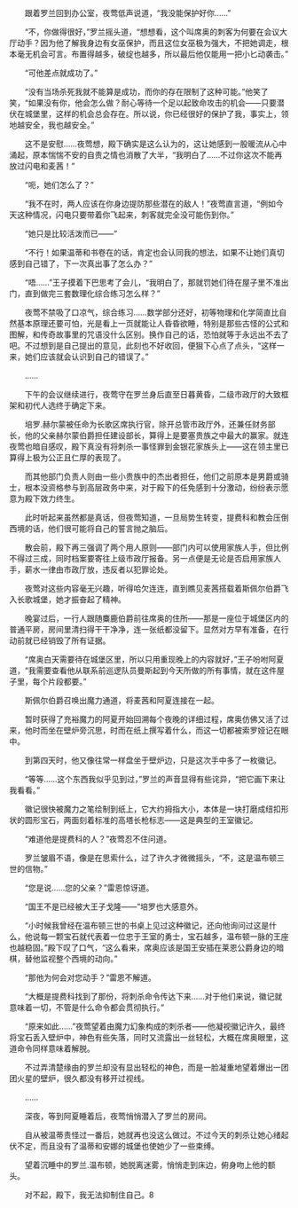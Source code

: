 　　跟着罗兰回到办公室，夜莺低声说道，“我没能保护好你……”

　　“不，你做得很好，”罗兰摇头道，“想想看，这个叫席奥的刺客为何要在会议大厅动手？因为他了解我身边有女巫保护，而且这位女巫极为强大，不把她调走，根本毫无机会可言。布置得越多，破绽也越多，所以最后他仅能用一把小匕动袭击。”

　　“可他差点就成功了。”

　　“没有当场杀死我就不能算是成功，而你的存在限制了这种可能。”他笑了笑，“如果没有你，他会怎么做？耐心等待一个足以起致命攻击的机会——只要潜伏在城堡里，这样的机会总会存在。所以说，你已经很好的保护了我，事实上，领地越安全，我也越安全。”

　　这不是安慰……夜莺想，殿下确实是这么认为的，这让她感到一股暖流从心中涌起，原本惴惴不安的自责之情也消散了大半，“我明白了……不过你这次不能再放过闪电和麦茜！”

　　“呃，她们怎么了？”

　　“我不在时，两人应该在你身边提防那些潜在的敌人！”夜莺直言道，“例如今天这种情况，闪电只要带着你飞起来，刺客就完全没可能伤到你。”

　　“她只是比较活泼而已——”

　　“不行！如果温蒂和书卷在的话，肯定也会认同我的想法，如果不让她们真切感到自己错了，下一次真出事了怎么办？”

　　“唔……”王子摸着下巴思考了会儿，“我明白了，那就罚她们待在屋子里不准出门，直到做完三套数理化综合练习怎么样？”

　　夜莺不禁吸了口凉气，综合练习……数学部分还好，初等物理和化学简直比自然基本原理还要可怕，光是看上一页就能让人昏昏欲睡，特别是那些古怪的公式和图解，和传奇故事里的咒语没什么区别。换作自己的话，恐怕就等于永远出不去了吧。不过想到是自己提出的意见，此刻也不好收回，便狠下心点了点头，“这样一来，她们应该就会认识到自己的错误了。”

　　……

　　下午的会议继续进行，夜莺守在罗兰身后直至日暮黄昏，二级市政厅的大致框架和初代人选终于确定下来。

　　培罗.赫尔蒙被任命为长歌区席执行官，除开总管市政厅外，还兼任财务部长，他的父亲赫尔蒙伯爵担任建设部长，算得上是要塞贵族之中最大的赢家。就连夜莺也暗自感叹，殿下真没有将刺杀一事怪罪到金银花家族头上——这在领主里已算得上极为公正且仁厚的表现了。

　　而其他部门负责人则由一些小贵族中的杰出者担任，他们之前原本是男爵或骑士，根本没资格参与到高层政务中来，对于殿下的任免感到十分激动，纷纷表示愿意为殿下效力终生。

　　此时听起来虽然都是真话，但夜莺知道，一旦局势生转变，提费科和教会压倒西境的话，他们很可能将自己的誓言抛之脑后。

　　散会前，殿下再三强调了两个用人原则——部门内可以使用家族人手，但比例不得过三成，同时档案要寄往上级市政厅报备。另一点便是无论是否启用家族人手，薪水一律由市政厅放，违反者以犯罪论处。

　　夜莺对这些内容毫无兴趣，听得哈欠连连，直到瞧见麦茜搭载着斯佩尔伯爵飞入长歌城堡，她才振奋起了精神。

　　晚宴过后，一行人跟随麋鹿伯爵前往席奥的住所——那是一座位于城堡区内的普通平房，房间里清扫得干干净净，连一张纸都没留下。显然对方早有准备，在行动前就已经销毁了所有证据。

　　“席奥白天需要待在城堡区里，所以只用重现晚上的内容就好，”王子吩咐阿夏道，“我需要查看他从联系前巡逻队员曼斯起到今天所做的所有事情，就在这件屋子里，每个片段都要。”

　　斯佩尔伯爵召唤出魔力通道，将麦茜和阿夏连接在一起。

　　暂时获得了充裕魔力的阿夏开始回溯每个夜晚的详细过程，席奥仿佛又活了过来，他时而坐在壁炉旁沉思，时而在纸上撰写着什么，而这一切都被索罗娅记在眼中。

　　到第四天时，他又像往常一样盘坐于壁炉边，只是这次手中多了一枚徽记。

　　“等等……这个东西我似乎见到过，”罗兰的声音显得有些诧异，“把它画下来让我看看。”

　　徽记很快被魔力之笔绘制到纸上，它大约拇指大小，本体是一块打磨成纽扣形状的圆形宝石，两面刻着标准的高塔长枪标志——这是典型的王室徽记。

　　“难道他是提费科的人？”夜莺忍不住问道。

　　罗兰皱眉不语，像是在思索什么，过了许久才微微摇头，“不，这是温布顿三世的信物。”

　　“您是说……您的父亲？”雷恩惊讶道。

　　“国王不是已经被大王子戈隆——”培罗也大感意外。

　　“小时候我曾经在温布顿三世的书桌上见过这种徽记，还向他询问过这是什么，他说每一颗宝石就代表着一位忠于王室的勇士，宝石越多，温布顿一脉的王座也越稳固。”殿下叹了口气，“这么看来，席奥应该是国王安插在莱恩公爵身边的暗棋，替他监视整个西境的动向。”

　　“那他为何会对您动手？”雷恩不解道。

　　“大概是提费科找到了那份，将刺杀命令传达下来……对于他们来说，徽记就意味着一切，不管是什么命令都会贯彻执行。”

　　“原来如此……”夜莺望着由魔力幻象构成的刺杀者——他凝视徽记许久，最终将宝石丢入壁炉中，神色有些失落，同时又流露出一丝轻松，大概在席奥眼里，这道命令同样意味着解脱。

　　不过弄清楚缘由的罗兰却没有显出轻松的神色，而是一脸凝重地望着爆出一团团火星的壁炉，很久都没有移开过视线。

　　……

　　深夜，等到阿夏睡着后，夜莺悄悄潜入了罗兰的房间。

　　自从被温蒂责怪过一番后，她就再也没这么做过。不过今天的刺杀让她心绪起伏不定，而且没有了温蒂和安娜的城堡也使她少了一些束缚。

　　望着沉睡中的罗兰.温布顿，她脱离迷雾，悄悄走到床边，俯身吻上他的额头。

　　对不起，殿下，我无法抑制住自己。8
